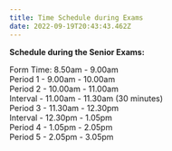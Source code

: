 ```yaml
---
title: Time Schedule during Exams
date: 2022-09-19T20:43:43.462Z
---
```

**Schedule during the Senior Exams:**

Form Time: 8.50am - 9.00am  
Period 1 - 9.00am - 10.00am  
Period 2 - 10.00am - 11.00am  
Interval - 11.00am - 11.30am (30 minutes)  
Period 3 - 11.30am - 12.30pm  
Interval - 12.30pm - 1.05pm  
Period 4 - 1.05pm - 2.05pm  
Period 5 - 2.05pm - 3.05pm